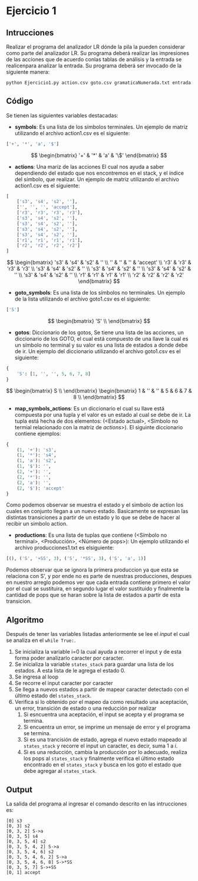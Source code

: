 # Ejercicio 1

## Intrucciones
Realizar el programa del analizador LR dónde la pila la pueden considerar como parte del analizador LR. Su programa deberá realizar las impresiones de las acciones que de acuerdo conlas tablas de análisis  y  la  entrada  se  realicenpara  analizar  la  entrada. Su  programa  deberá  ser  invocado  de  la siguiente manera:
``` sh
python Ejercicio1.py action.csv goto.csv gramaticaNumerada.txt entrada.txt
```

## Código
Se tienen las siguientes variables destacadas:
- **symbols**: Es una lista de los símbolos terminales. Un ejemplo de matriz utilizando el archivo action1.csv es el siguiente:
```python
['+', '*', 'a', '$']
```
$$
  \begin{bmatrix}
      '+' & '*' & 'a' & '\$'
  \end{bmatrix}
$$


- **actions**: Una mariz de las acciones El cual nos ayuda a saber dependiendo del estado que nos encontremos en el stack, y el índice del símbolo, que realizar. Un ejemplo de matriz utilizando el archivo action1.csv es el siguiente:
```python
[
    ['s3', 's4', 's2', ''], 
    ['', '', '', 'accept'], 
    ['r3', 'r3', 'r3', 'r3'], 
    ['s3', 's4', 's2', ''], 
    ['s3', 's4', 's2', ''], 
    ['s3', 's4', 's2', ''], 
    ['s3', 's4', 's2', ''], 
    ['r1', 'r1', 'r1', 'r1'], 
    ['r2', 'r2', 'r2', 'r2']
]
```

$$
  \begin{bmatrix}
      's3' & 's4' & 's2' & '' \\
      '' & '' & '' & 'accept' \\
      'r3' & 'r3' & 'r3' & 'r3' \\
      's3' & 's4' & 's2' & '' \\
      's3' & 's4' & 's2' & '' \\
      's3' & 's4' & 's2' & '' \\
      's3' & 's4' & 's2' & '' \\
      'r1' & 'r1' & 'r1' & 'r1' \\
      'r2' & 'r2' & 'r2' & 'r2'
  \end{bmatrix}
$$

- **goto_symbols**: Es una lista de los símbolos no terminales. Un ejemplo de la lista utilizando el archivo goto1.csv es el siguiente:
```python
['S']
```

$$
  \begin{bmatrix}
      'S' \\
  \end{bmatrix}
$$

- **gotos**: Diccionario de los gotos, Se tiene una lista de las acciones, un diccionario de los GOTO, el cual está compuesto de una llave la cual es un símbolo no terminal y su valor es una lista de estados a donde debe de ir. Un ejemplo del diccionario utilizando el archivo goto1.csv es el siguiente:
```python
{
    'S': [1, '', '', 5, 6, 7, 8]
}
```

$$
\begin{bmatrix} 
  S \\
\end{bmatrix}
\begin{bmatrix} 
  1 & '' & '' & 5 & 6 & 7 & 8 \\
\end{bmatrix}
$$ 

- **map_symbols_actions**: Es un diccionario el cual su llave está compuesta por una tupla y el valor es un estado al cual se debe de ir. La tupla está hecha de dos elementos: (\<Estado actual>, <Símbolo no termial relacionado con la matriz de *actions*>). El siguinte diccionario contiene ejemplos:
```python
{
    (1, '+'): 's3',
    (1, '*'): 's4',
    (1, 'a'): 's2', 
    (1, '$'): '', 
    (2, '+'): '', 
    (2, '*'): '', 
    (2, 'a'): '', 
    (2, '$'): 'accept'
} 
```
Como podemos observar se muestra el estado y el simbolo de action los cuales en conjunto llegan a un nuevo estado. Basicamente se expresan las distintas transiciones a partir de un estado y lo que se debe de hacer al recibir un simbolo action.

- **productions**: Es una lista de tuplas que contiene (\<Símbolo no terminal>, <Producción>, <Número de pops>): Un ejemplo utilizando el archivo producciones1.txt es elsiguiente:

```python
[(), ('S', '+SS', 3), ('S', '*SS', 3), ('S', 'a', 1)]
```
Podemos observar que se ignora la primera produccion ya que esta se relaciona con S', y por ende no es parte de nuestras producciones, despues en nuestro arreglo podemos ver que cada entrada contiene primero el valor por el cual se sustituira, en segundo lugar el valor sustituido y finalmente la cantidad de pops que se haran sobre la lista de estados a partir de esta transicion.

## Algoritmo

Después de tener las variables listadas anteriormente se lee el *input* el cual se analiza en el ```while True:```. 
1. Se inicializa la variable i=0 la cual ayuda a recorrer el input y de esta forma poder analizarlo caracter por caracter.
2. Se inicializa la variable ```states_stack``` para guardar una lista de los estados. A esta lista de le agrega el estado 0.
3. Se ingresa al loop
4. Se recorre el input caracter por caracter
5. Se llega a nuevos estados a partir de mapear caracter detectado con el último estado del  ```states_stack```.
6. Verifica si lo obtenido por el mapeo da como resultado una aceptación, un error, transición de estado o una reducción por realizar
   1. Si esncuentra una aceptación, el input se acepta y el programa se termina.
   2. Si encuentra un error, se imprime un mensaje de error y el programa se termina.
   3. Si es una trancisión de estado, agrega el nuevo estado mapeado al ```states_stack``` y recorre el input un caracter, es decir, suma 1 a *i*.
   4. Si es una reducción, cambia la producción por lo adecuado, realiza los pops al ```states_stack``` y finalmente verifica el último estado encontrado en el ```states_stack``` y busca en los goto el estado que debe agregar al ```states_stack```.

## Output
La salida del programa al ingresar el comando descrito en las intrucciones es:
```shell
[0] s3
[0, 3] s2
[0, 3, 2] S->a
[0, 3, 5] s4
[0, 3, 5, 4] s2
[0, 3, 5, 4, 2] S->a
[0, 3, 5, 4, 6] s2
[0, 3, 5, 4, 6, 2] S->a
[0, 3, 5, 4, 6, 8] S->*SS
[0, 3, 5, 7] S->+SS
[0, 1] accept
```